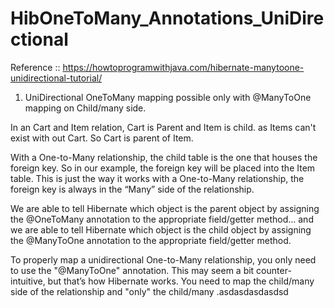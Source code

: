 # HibOneToMany_Annotations_UniDirectional

Reference :: https://howtoprogramwithjava.com/hibernate-manytoone-unidirectional-tutorial/

1. UniDirectional OneToMany mapping possible only with @ManyToOne mapping on Child/many side.

In an Cart and Item relation, Cart is Parent and Item is child. as Items can't exist with out Cart. So Cart is parent of Item.

With a One-to-Many relationship, the child table is the one that houses the foreign key. So in our example, the foreign key will be placed into the Item table. This is just the way it works with a One-to-Many relationship, the foreign key is always in the “Many” side of the relationship.

We are able to tell Hibernate which object is the parent object by assigning the @OneToMany annotation to the appropriate field/getter method… and we are able to tell Hibernate which object is the child object by assigning the @ManyToOne annotation to the appropriate field/getter method.

To properly map a unidirectional One-to-Many relationship, you only need to use the "@ManyToOne" annotation. This may seem a bit counter-intuitive, but that’s how Hibernate works. You need to map the child/many side of the relationship and "only" the child/many .asdasdasdasdsd

